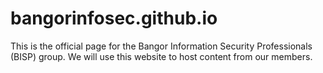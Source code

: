 # bangorinfosec.github.io

This is the official page for the Bangor Information Security Professionals (BISP) group. We will use this website to host content from our members. 
